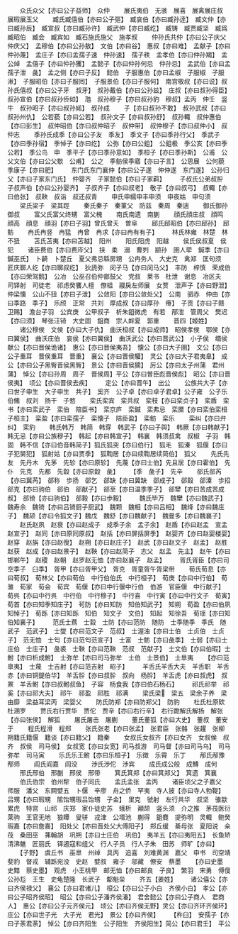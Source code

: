 <!-- { "loadSidebar": true } -->
　　众氏众父【亦曰公子益师】　众仲
　　展氏夷伯　无骇　展喜　展禽展庄叔　展瑕展玉父
　　臧氏臧僖伯【亦曰公子彄】　臧哀伯【亦曰臧孙逹】　臧文仲【亦曰臧孙辰】　臧宣叔【亦曰臧孙许】　臧武仲【亦曰臧纥】　臧铸　臧贾臧坚　臧爲　臧昭伯　臧会　臧宾如　臧石施氏施父　施孝叔
　　仲孙氏共仲【亦曰公子庆父　仲庆父】　孟穆伯【亦曰公孙敖】　文伯【亦曰谷】　惠叔【亦曰难】　孟献子【亦曰仲孙蔑】　孟庄子【亦曰孟孺子速　仲孙速】　孺子秩　孟孝伯【亦曰仲孙羯】　孟公绰　孟僖子【亦曰仲孙玃】　孟懿子【亦曰仲孙何忌　仲孙忌】　孟武伯【亦曰孟孺子泄　彘】　孟之侧【亦曰子反】　懿伯　子服惠伯【亦曰孟椒　子服椒　子服湫】　子服昭伯【亦曰子服囘】　子服景伯【亦曰子服何】　南宫敬叔【亦曰说】叔孙氏僖叔【亦曰公子牙　叔牙】　叔孙戴伯【亦曰公孙兹】　庄叔【亦曰叔孙得臣】　叔孙宣伯【亦曰叔孙侨如】　虺　叔孙穆子【亦曰叔孙豹　穆叔】孟丙　仲壬　竖牛　叔孙昭子【亦曰叔孙婼】　叔孙成
　　子【亦曰叔孙不敢】　叔孙武叔【亦曰叔孙州仇】　公若藐【亦曰公若】　叔孙文子【亦曰叔孙舒】　叔孙輙　叔仲惠伯【亦曰彭生】　叔仲昭伯【亦曰叔仲昭子　叔仲带】　叔仲穆子【亦曰叔仲小】　叔仲志
　　季孙氏成季【亦曰公子友　季友】　季文子【亦曰季孙行父】　季武子【亦曰季孙宿】　季悼子【亦曰纥】　公弥【亦曰公鉏】　公鉏极　季公亥【亦曰季公若】　季公鸟　申　季平子【亦曰季孙意如】　季桓子【亦曰季孙斯】　公甫　公父文伯【亦曰公父歜　公甫】　公之　季鲂侯季寤【亦曰子言】　公思展　公何藐　季康子【亦曰肥】
　　东门氏东门襄仲【亦曰公子遂　仲仲遂　东门遂】　公孙归父【亦曰子家东门氏】　仲婴齐　子家懿伯【亦曰子家羁】
　　子叔氏公弟叔肸　子叔声伯【亦曰公孙婴齐】　子叔齐子【亦曰叔老】　敬子【亦曰叔弓】　叔輙【亦曰伯张】　叔鞅　叔诣　叔还叔青
　　申氏申繻申丰申须　申夜姑　申句须
　　梁氏梁子　梁其踁
　　秦氏秦子　秦菫父　防兹　秦周　秦遄
　　御氏御孙　御叔
　　富父氏富父终甥　富父槐
　　南氏南遗　南蒯
　　顔氏顔庄叔　顔鸣　顔高　顔息　顔羽【亦曰子羽】曾氏曾夭　曽阜
　　郈氏郈昭伯【亦曰郈孙】　郈鲂
　　冉氏冉竖　冉猛　冉曾　冉求【亦曰冉有有子】
　　林氏林雍　林楚　林不狃
　　苫氏苫夷【亦曰苫越】　阳州
　　阳氏阳虎　阳越
　　侯氏侯叔夏　侯犯
　　诸臣费伯【亦曰费庈父】　挟　柔　溺　曹刿　颛孙　圉人荦　鍼季【亦曰鍼巫氏】　卜齮　卜楚丘　夏父弗忌緜房甥　公冉务人　大史克　禽郑　匡句须　匠庆郰人纥【亦曰郰叔纥】　狄虒弥　闵子马【亦曰闵马父】　丰防　梓慎　荣成伯【亦曰荣驾鹅】　公冶　公巫召伯仲鄫鼓父　党叔　莱书　杜泄　谢息　冶区夫　司铎射　司徒老　祁虑癸饔人檀　僚柤　鬷戾左师展　女贾　泄声子【亦曰野泄】　仲梁懐　公山不狃【亦曰子泄】　公敛阳【亦曰公敛处父】　公南　驷赤　仲由【亦曰季路　季子】　乐颀　正常　共刘　厚成叔【亦曰厚孙　瘠】　子贡【亦曰子赣　卫赐】　澹台子羽　公宾庚　公甲叔子　析朱鉏微虎　有若　邴泄　管周父　樊迟【亦曰须】　琴张汪锜　大史固　鉏商　宗人衅夏　郭重
　　晋四【姬姓】
　　诸公穆侯　文侯【亦曰大子仇】　曲沃桓叔【亦曰成师】　昭侯孝侯　鄂侯【亦曰翼侯】　曲沃庄伯　哀侯【亦曰翼侯】　曲沃武公【亦曰晋武公】　小子侯　缗侯　献公【亦曰晋侯诡诸】　惠公【亦曰晋侯夷吾】　懐公【亦曰大子圉】　文公【亦曰公子重耳　晋侯重耳　晋重】　襄公【亦曰晋侯驩】　灵公【亦曰大子君夷臯】　成公【亦曰公子黑臀晋侯黑臀】　景公【亦曰晋侯獳】　厉公【亦曰太子州蒲　君州蒲】　悼公【亦曰孙周　周子　晋侯周】平公【亦曰曽臣彪晋侯彪】　昭公【亦曰晋侯夷】　顷公【亦曰晋侯去疾】
　　定公【亦曰晋午】　出公
　　公族共大子【亦曰世子申生　大子申生　共子】　奚齐　公子卓【亦曰卓子君卓】公子雍　公子乐　伯鯈　叔刘　扬干　子憗
　　栾氏栾宾　栾共叔　栾枝【亦曰栾贞子】　栾盾　栾书【亦曰栾武子　栾伯　陪臣书】　栾京庐　栾鍼　栾弗忌　栾黡【亦曰栾伯栾桓子桓主】　栾盈【亦曰栾孺子　栾懐子　陪臣盈】　栾鲂　栾乐
　　栾纠【亦曰弁纠】　栾豹
　　韩氏韩万　韩简　韩穿　韩武子【亦曰子舆】　韩厥【亦曰韩献子】　韩无忌【亦曰公族穆子】　韩起【亦曰韩宣子】　韩襄　韩须叔禽　叔椒　子羽　韩固　韩不信【亦曰伯音韩简子】狐氏狐突【亦曰伯行】　狐毛　狐溱　狐偃【亦曰子犯舅犯】　狐射姑【亦曰贾季】　狐鞫居【亦曰续鞫居续简伯】　狐父
　　先氏先友　先丹木　先茅　先轸【亦曰原轸】　先蔑【亦曰士伯】先且居【亦曰霍伯】　先仆　先克　先都　先縠【亦曰原縠　彘】
　　【季　彘子】　先辛
　　郤氏郤芮【亦曰冀芮】　郤称　歩扬　郤乞　郤缺【亦曰冀缺　郤成子】　郤縠　郤溱　歩招　郤克【亦曰驹伯　郤伯　郤献子】　郤至【亦曰温季季子】　郤犫【亦曰苦成苦成叔】　郤锜【亦曰驹伯】　郤毅【亦曰歩毅】
　　魏氏毕万　魏犫【亦曰魏武子】　魏寿余　魏锜【亦曰吕锜厨子厨武】　魏颗　魏相【亦曰吕相】　魏绛【亦曰魏庄子】　魏颉【亦曰令狐文子】魏戊　魏舒【亦曰魏献子】　魏曼多【亦曰魏襄子】
　　赵氏赵夙　赵衰【亦曰赵成子　成季子余　孟子余】　赵盾【亦曰赵孟　宣孟　赵宣子】　赵同【亦曰原同原叔】　赵括【亦曰屏括屏季】　赵婴齐【亦曰赵婴楼婴】　赵穿　赵旃【亦曰赵傁】　赵朔【亦曰赵庄子】　赵武【亦曰赵文子　赵孟】　赵胜　赵获　赵成【亦曰赵景子】　赵鞅【亦曰赵简子　志父　赵孟　先主】　赵午【亦曰邯郸午】　赵稷　赵朝　赵罗赵无恤【亦曰赵襄子　赵孟】
　　胥氏胥臣【亦曰司空季子　臼季】　胥甲【亦曰胥甲父】　胥克　胥童胥午胥梁带
　　荀氏荀息【亦曰荀叔】　荀林父【亦曰荀伯　中行伯伯氏　中行桓子】　荀庚【亦曰中行伯】　荀骓　荀家　荀会　荀宾　荀偃【亦曰中行偃中行伯　伯游　官臣偃　中行献子】　荀呉【亦曰中行呉　中行伯　中行穆子】　中行喜　中行寅【亦曰中行文子　荀寅】　荀首【亦曰知季知庄子】　茍防【亦曰知防　知伯知武子】　知朔　荀盈【亦曰伯夙知悼子】　荀跞【亦曰知跞　知伯　知文子　文伯】　知起　知徐吾　荀瑶【亦曰知伯知襄子】
　　范氏士蔿　士縠　士防【亦曰范防　随防　士季随季　季氏　随武子　范武子】　士燮【亦曰范文子　范叔】　士渥浊【亦曰士伯　士贞伯　士贞子】　范无恤　士匄【亦曰范匄范宣子】　士富　士鲂【亦曰彘季】　士弱【亦曰士庄伯　士庄子】　彘裘　士鞅【亦曰范鞅　范叔　范献子】　士文伯【亦曰伯瑕】士鲋【亦曰析成鲋】　士弥牟【亦曰司马弥牟　士伯　士景伯】　士臯夷
　　【亦曰范臯夷】　士蔑　士吉射【亦曰范吉射　昭子】
　　羊舌氏羊舌大夫　羊舌职　羊舌赤【亦曰铜鍉伯华】　羊舌肸【亦曰叔肸　叔向　杨肸】　羊舌虎【亦曰叔虎】　叔罴　羊舌鲋【亦曰叔鲋叔鱼】　子容　杨食我【亦曰伯石杨石】
　　祁氏祁举　祁奚【亦曰祁大夫】　祁午　祁盈　祁胜　祁满
　　梁氏梁　梁五　梁余子养　梁由靡　梁益耳梁丙　梁婴父
　　防氏防郑【亦曰防郑父】　防豹
　　杜氏杜原欵　杜溷罗
　　贾氏右行贾华　贾佗　贾辛【亦曰右行辛】　右行跪解氏解扬　解张【亦曰张侯】　解狐
　　屠氏屠击　屠蒯
　　董氏董狐【亦曰大史】　董叔　董安于
　　程氏程滑　程郑
　　张氏张老【亦曰张孟】　张君臣　张骼　张趯　张柳朔籍氏籍偃　籍谈【亦曰籍父】　籍秦
　　女叔氏女叔齐【亦曰女齐　女叔侯　叔齐　叔侯　司马侯】　女叔宽【亦曰女宽】司马叔游　司马督【亦曰司马乌】　司马弥牟　司马寅
　　乐氏乐王鲋【亦曰乐桓子】　乐徴　乐霄　乐丁
　　邴氏邴豫　邴师
　　阎氏阎嘉　阎没
　　渉氏渉佗　渉宾
　　成氏成公般　成鱄　成何
　　邢氏邢伯　邢蒯　邢侯　邢带
　　箕氏箕郑【亦曰箕郑父】　箕遗　箕襄
　　伯氏伯宗　伯州犂　伯子同氏
　　孟氏孟张　孟丙
　　诸臣顷父之子嘉父　师服　潘父　东闗嬖五　卜偃　辛廖　舟之侨　罕夷　寺人披【亦曰寺人勃鞮】　吕甥【亦曰瑕甥　隂饴甥瑕吕饴甥　子金】　里克　虢射　左行共华　叔坚　骓歂　累虎　特宫　山祁　庆郑　家仆徒史苏　蛾析　顚颉　竖头须　介之推　茅茷医衍　莱驹　王官无地　狼瞫　叟骈　戎津　公壻池　蒯得　鉏麑　提弥明　灵輙　鲍癸　瑕嘉【亦曰詹嘉】　阳处父【亦曰晋处父大傅阳子】　郑丘缓　綦母张　夏阳说　籴茷　桑田巫　茀翰胡　巩朔【亦曰士庄伯　巩伯】　夷羊五【亦曰夷阳五】　长鱼矫　清沸魋　匠丽氏　铎遏寇和组父　行人子员　行人子朱　田苏　师旷【亦曰】
　　【子野】　虞丘书　巫臯　州绰　具丙　追喜　刘难黄渊　嘉父　申书　司空靖　斐豹　督戎　辅跞宛没　史赵　嬖叔　雍子　邬藏　僚安　蔡墨
　　【亦曰史墨　史黯　蔡史墨】　观虎　小王桃甲　邮无恤【亦曰邮良　子良】　繁羽　宋勇　傅傁　公孙尨　王生　史龟楚隆　长武子　酅魁垒
　　齐五【姜姓】
　　诸公僖公【亦曰齐侯禄父】　襄公【亦曰君诸儿】　桓公【亦曰公子小白　齐侯小白】　孝公【亦曰公子昭齐侯昭】　昭公【亦曰公子潘齐侯潘】　君舍懿公【亦曰公子商人　君商人】　惠公【亦曰公子元齐侯元】　顷公【亦曰齐侯无野】灵公【亦曰齐环齐侯环】　庄公【亦曰世子光　大子光　君光】　景公【亦曰齐侯】
　　【杵臼】　安孺子【亦曰子荼君荼】　悼公【亦曰齐阳生　公子阳生　齐侯阳生】简公【亦曰君壬】　平公
